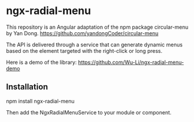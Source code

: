 # ngx-radial-menu

This repository is an Angular adaptation of the npm package circular-menu by Yan Dong.
https://github.com/yandongCoder/circular-menu

The API is delivered through a service that can generate dynamic menus based on the element targeted with the right-click or long press. 

Here is a demo of the library:
https://github.com/Wu-Li/ngx-radial-menu-demo

## Installation 

npm install ngx-radial-menu

Then add the NgxRadialMenuService to your module or component. 


